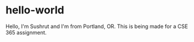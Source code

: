 # hello-world

Hello,
I'm Sushrut and I'm from Portland, OR.
This is being made for a CSE 365 assignment.
